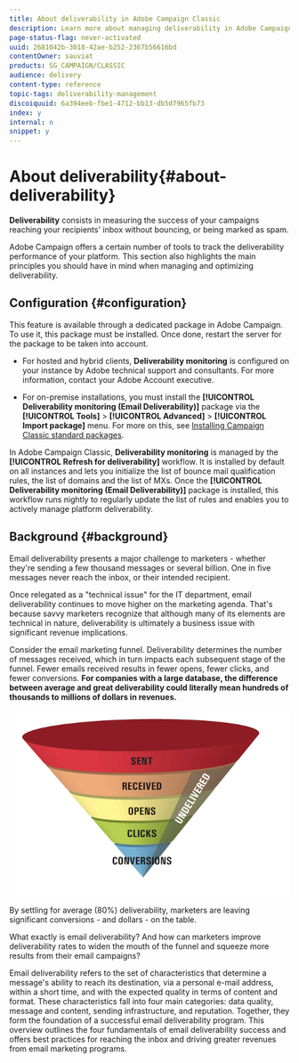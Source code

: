 ```yaml
---
title: About deliverability in Adobe Campaign Classic
description: Learn more about managing deliverability in Adobe Campaign Classic.
page-status-flag: never-activated
uuid: 2681042b-3018-42ae-b252-2367b56616bd
contentOwner: sauviat
products: SG_CAMPAIGN/CLASSIC
audience: delivery
content-type: reference
topic-tags: deliverability-management
discoiquuid: 6a394eeb-fbe1-4712-bb13-db5d7965fb73
index: y
internal: n
snippet: y
---
```


# About deliverability{#about-deliverability}

**Deliverability** consists in measuring the success of your campaigns reaching your recipients' inbox without bouncing, or being marked as spam.

Adobe Campaign offers a certain number of tools to track the deliverability performance of your platform. This section also highlights the main principles you should have in mind when managing and optimizing deliverability.

## Configuration {#configuration}

This feature is available through a dedicated package in Adobe Campaign. To use it, this package must be installed. Once done, restart the server for the package to be taken into account.
* For hosted and hybrid clients, **Deliverability monitoring** is configured on your instance by Adobe technical support and consultants. For more information, contact your Adobe Account executive.
 
* For on-premise installations, you must install the **[!UICONTROL Deliverability monitoring (Email Deliverability)]** package via the **[!UICONTROL Tools]** > **[!UICONTROL Advanced]** > **[!UICONTROL Import package]** menu. For more on this, see [Installing Campaign Classic standard packages](../../installation/using/installing-campaign-standard-packages.md).
 
In Adobe Campaign Classic, **Deliverability monitoring** is managed by the **[!UICONTROL Refresh for deliverability]** workflow. It is installed by default on all instances and lets you initialize the list of bounce mail qualification rules, the list of domains and the list of MXs. Once the **[!UICONTROL Deliverability monitoring (Email Deliverability)]** package is installed, this workflow runs nightly to regularly update the list of rules and enables you to actively manage platform deliverability.

## Background {#background}

Email deliverability presents a major challenge to marketers - whether they're sending a few thousand messages or several billion. One in five messages never reach the inbox, or their intended recipient.

Once relegated as a "technical issue" for the IT department, email deliverability continues to move higher on the marketing agenda. That's because savvy marketers recognize that although many of its elements are technical in nature, deliverability is ultimately a business issue with significant revenue implications.

Consider the email marketing funnel. Deliverability determines the number of messages received, which in turn impacts each subsequent stage of the funnel. Fewer emails received results in fewer opens, fewer clicks, and fewer conversions. **For companies with a large database, the difference between average and great deliverability could literally mean hundreds of thousands to millions of dollars in revenues.**

![](assets/deliverability_overview_1.png)

By settling for average (80%) deliverability, marketers are leaving significant conversions - and dollars - on the table.

What exactly is email deliverability? And how can marketers improve deliverability rates to widen the mouth of the funnel and squeeze more results from their email campaigns?

Email deliverability refers to the set of characteristics that determine a message's ability to reach its destination, via a personal e-mail address, within a short time, and with the expected quality in terms of content and format. These characteristics fall into four main categories: data quality, message and content, sending infrastructure, and reputation. Together, they form the foundation of a successful email deliverability program. This overview outlines the four fundamentals of email deliverability success and offers best practices for reaching the inbox and driving greater revenues from email marketing programs.

<!--![](assets/deliverability_overview_2.png)-->
